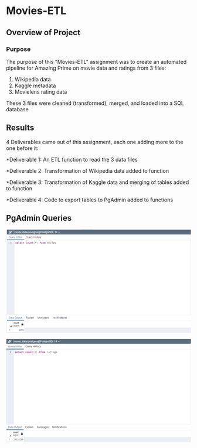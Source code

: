 # Movies-ETL

## Overview of Project

### Purpose
The purpose of this "Movies-ETL" assignment was to create an automated pipeline for Amazing Prime on movie data and ratings from 3 files:
1. Wikipedia data
2. Kaggle metadata
3. Movielens rating data

These 3 files were cleaned (transformed), merged, and loaded into a SQL database

## Results
4 Deliverables came out of this assignment, each one adding more to the one before it:

*Deliverable 1: An ETL function to read the 3 data files

*Deliverable 2: Transformation of Wikipedia data added to function

*Deliverable 3: Transformation of Kaggle data and merging of tables added to function

*Deliverable 4: Code to export tables to PgAdmin added to functions

## PgAdmin Queries
![Movies Query](https://github.com/Nveatch/Movies-ETL/blob/main/Resources/movies_query.png)

![Ratings Query](https://github.com/Nveatch/Movies-ETL/blob/main/Resources/ratings_query.png)
